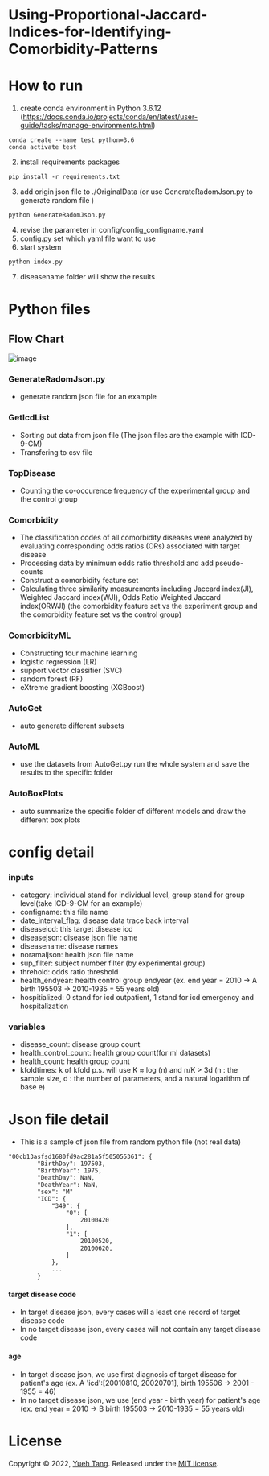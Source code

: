 # Using-Proportional-Jaccard-Indices-for-Identifying-Comorbidity-Patterns
# How to run
1. create conda environment in Python 3.6.12 (https://docs.conda.io/projects/conda/en/latest/user-guide/tasks/manage-environments.html)
```
conda create --name test python=3.6
conda activate test
```
2. install requirements packages
```
pip install -r requirements.txt
```
3. add origin json file to ./OriginalData (or use GenerateRadomJson.py to generate random file )
```
python GenerateRadomJson.py
```
4. revise the parameter in config/config_configname.yaml
5. config.py set which yaml file want to use
6. start system
```
python index.py
```
7. diseasename folder will show the results

# Python files
## Flow Chart
![image](https://github.com/tang03130313/Using-Weighted-Jaccard-Indices-for-Identifying-Comorbidity-Patterns/blob/main/images/flowchart.png)
### GenerateRadomJson.py
+ generate random  json file for an example
### GetIcdList  
+ Sorting out data from json file (The json files are the example with ICD-9-CM)
+ Transfering to csv file
### TopDisease
+ Counting the co-occurence frequency of the experimental group and the control group
### Comorbidity
+ The classification codes of all comorbidity diseases were analyzed by evaluating corresponding odds ratios (ORs) associated with target disease
+ Processing data by minimum odds ratio threshold and add pseudo-counts
+ Construct a comorbidity feature set
+ Calculating three similarity measurements including Jaccard index(JI), Weighted Jaccard index(WJI), Odds Ratio Weighted Jaccard index(ORWJI) (the comorbidity feature set vs the experiment group and the comorbidity feature set vs the control group)
### ComorbidityML
+ Constructing four machine learning 
+ logistic regression (LR)
+ support vector classifier (SVC) 
+ random forest (RF) 
+ eXtreme gradient boosting (XGBoost)
### AutoGet
+ auto generate different subsets
### AutoML
+ use the datasets from AutoGet.py run the whole system and save the results to the specific folder
### AutoBoxPlots
+ auto summarize the specific folder of different models and draw the different box plots 

# config detail
### inputs
+ category: individual stand for individual level, group stand for group level(take ICD-9-CM for an example)
+ configname: this file name
+ date_interval_flag: disease data trace back interval
+ diseaseicd: this target disease icd
+ diseasejson: disease json file name
+ diseasename: disease names
+ noramaljson: health json file name
+ sup_filter: subject number filter (by experimental group)
+ threhold: odds ratio threshold
+ health_endyear: health control group endyear (ex. end year = 2010 -> A birth 195503 -> 2010-1935 = 55 years old)
+ hospitialized: 0 stand for icd outpatient, 1 stand for icd emergency and hospitalization
### variables
+ disease_count: disease group count
+ health_control_count: health group count(for ml datasets)
+ health_count: health group count
+ kfoldtimes: k of kfold p.s. will use K ≈ log (n) and n/K > 3d (n : the sample size, d : the number of parameters, and a natural logarithm of base e)

# Json file detail
+ This is a sample of json file from random python file (not real data)
```
"00cb13asfsd1680fd9ac281a5f505055361": {
        "BirthDay": 197503,
        "BirthYear": 1975,
        "DeathDay": NaN,
        "DeathYear": NaN,
        "sex": "M"
        "ICD": {
            "349": {
                "0": [
                    20100420
                ],
                "1": [
                    20100520,
                    20100620,
                ]
            },
            ...
        }
```
#### target disease code
+ In target disease json, every cases will a least one record of target disease code
+ In no target disease json, every cases will not contain any target disease code
#### age
+ In target disease json, we use first diagnosis of target disease for patient's age (ex. A 'icd':[20010810, 20020701], birth 195506 -> 2001 - 1955 = 46)
+ In no target disease json, we use (end year - birth year) for patient's age (ex. end year = 2010 -> B birth 195503 -> 2010-1935 = 55 years old)

# License
Copyright © 2022, [Yueh Tang](https://github.com/tang03130313).
Released under the [MIT license](LICENSE).
